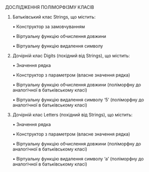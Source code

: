 ДОСЛІДЖЕННЯ ПОЛІМОРФІЗМУ КЛАСІВ
1)	Батьківський клас Strings, що містить:
  
    •	Конструктор за замовчуванням
  
    •	Віртуальну функцію обчислення довжини
  
    •	Віртуальну функцію видалення символу
2)	Дочірній клас Digits (похідний від Strings), що містить:

    •	Значення рядка

    •	Конструктор з параметром (власне значення рядка)

    •	Віртуальну функцію обчислення довжини (поліморфну до аналогічної в батьківському класі)

    •	Віртуальну функцію видалення символу ‘5’ (поліморфну до аналогічної в батьківському класі)
3)	Дочірній клас Letters (похідний від Strings), що містить:

    •	Значення рядка

    •	Конструктор з параметром (власне значення рядка)

    •	Віртуальну функцію обчислення довжини (поліморфну до аналогічної в батьківському класі)

    •	Віртуальну функцію видалення символу ‘a’ (поліморфну до аналогічної в батьківському класі)
